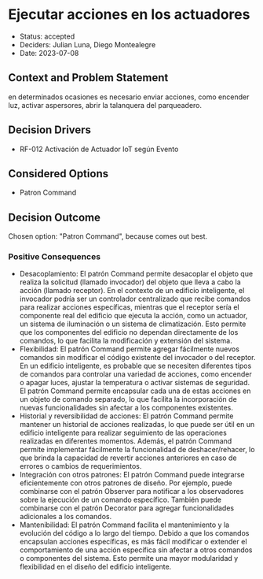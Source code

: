 # Ejecutar acciones en los actuadores

* Status: accepted
* Deciders: Julian Luna, Diego Montealegre
* Date: 2023-07-08

## Context and Problem Statement

en determinados ocasiones es necesario enviar acciones, como encender luz, activar aspersores, abrir la talanquera del parqueadero.

## Decision Drivers

* RF-012 Activación de Actuador IoT según Evento

## Considered Options

* Patron Command

## Decision Outcome

Chosen option: "Patron Command", because comes out best.

### Positive Consequences

* Desacoplamiento: El patrón Command permite desacoplar el objeto que realiza la solicitud (llamado invocador) del objeto que lleva a cabo la acción (llamado receptor). En el contexto de un edificio inteligente, el invocador podría ser un controlador centralizado que recibe comandos para realizar acciones específicas, mientras que el receptor sería el componente real del edificio que ejecuta la acción, como un actuador, un sistema de iluminación o un sistema de climatización. Esto permite que los componentes del edificio no dependan directamente de los comandos, lo que facilita la modificación y extensión del sistema.
* Flexibilidad: El patrón Command permite agregar fácilmente nuevos comandos sin modificar el código existente del invocador o del receptor. En un edificio inteligente, es probable que se necesiten diferentes tipos de comandos para controlar una variedad de acciones, como encender o apagar luces, ajustar la temperatura o activar sistemas de seguridad. El patrón Command permite encapsular cada una de estas acciones en un objeto de comando separado, lo que facilita la incorporación de nuevas funcionalidades sin afectar a los componentes existentes.
* Historial y reversibilidad de acciones: El patrón Command permite mantener un historial de acciones realizadas, lo que puede ser útil en un edificio inteligente para realizar seguimiento de las operaciones realizadas en diferentes momentos. Además, el patrón Command permite implementar fácilmente la funcionalidad de deshacer/rehacer, lo que brinda la capacidad de revertir acciones anteriores en caso de errores o cambios de requerimientos.
* Integración con otros patrones: El patrón Command puede integrarse eficientemente con otros patrones de diseño. Por ejemplo, puede combinarse con el patrón Observer para notificar a los observadores sobre la ejecución de un comando específico. También puede combinarse con el patrón Decorator para agregar funcionalidades adicionales a los comandos.
* Mantenibilidad: El patrón Command facilita el mantenimiento y la evolución del código a lo largo del tiempo. Debido a que los comandos encapsulan acciones específicas, es más fácil modificar o extender el comportamiento de una acción específica sin afectar a otros comandos o componentes del sistema. Esto permite una mayor modularidad y flexibilidad en el diseño del edificio inteligente.
